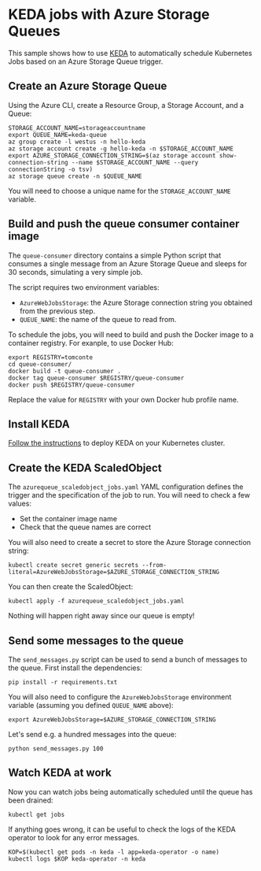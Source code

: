 # KEDA jobs with Azure Storage Queues

This sample shows how to use [KEDA](https://github.com/kedacore/keda) to automatically schedule Kubernetes Jobs based on an Azure Storage Queue trigger.

## Create an Azure Storage Queue

Using the Azure CLI, create a Resource Group, a Storage Account, and a Queue:

```
STORAGE_ACCOUNT_NAME=storageaccountname
export QUEUE_NAME=keda-queue
az group create -l westus -n hello-keda
az storage account create -g hello-keda -n $STORAGE_ACCOUNT_NAME
export AZURE_STORAGE_CONNECTION_STRING=$(az storage account show-connection-string --name $STORAGE_ACCOUNT_NAME --query connectionString -o tsv)
az storage queue create -n $QUEUE_NAME
```

You will need to choose a unique name for the `STORAGE_ACCOUNT_NAME` variable.

## Build and push the queue consumer container image

The `queue-consumer` directory contains a simple Python script that consumes a single message from an Azure Storage Queue and sleeps for 30 seconds, simulating a very simple job.

The script requires two environment variables:

- `AzureWebJobsStorage`: the Azure Storage connection string you obtained from the previous step.
- `QUEUE_NAME`: the name of the queue to read from.

To schedule the jobs, you will need to build and push the Docker image to a container registry. For exanple, to use Docker Hub:

```
export REGISTRY=tomconte
cd queue-consumer/
docker build -t queue-consumer .
docker tag queue-consumer $REGISTRY/queue-consumer
docker push $REGISTRY/queue-consumer
```

Replace the value for `REGISTRY` with your own Docker hub profile name.

## Install KEDA

[Follow the instructions](https://github.com/kedacore/keda#setup) to deploy KEDA on your Kubernetes cluster.

## Create the KEDA ScaledObject

The `azurequeue_scaledobject_jobs.yaml` YAML configuration defines the trigger and the specification of the job to run. You will need to check a few values:

- Set the container image name
- Check that the queue names are correct

You will also need to create a secret to store the Azure Storage connection string:

```
kubectl create secret generic secrets --from-literal=AzureWebJobsStorage=$AZURE_STORAGE_CONNECTION_STRING
```

You can then create the ScaledObject:

```
kubectl apply -f azurequeue_scaledobject_jobs.yaml
```

Nothing will happen right away since our queue is empty!

## Send some messages to the queue

The `send_messages.py` script can be used to send a bunch of messages to the queue. First install the dependencies:

```
pip install -r requirements.txt
```

You will also need to configure the `AzureWebJobsStorage` environment variable (assuming you defined `QUEUE_NAME` above):

```
export AzureWebJobsStorage=$AZURE_STORAGE_CONNECTION_STRING
```

Let's send e.g. a hundred messages into the queue:

```
python send_messages.py 100
```

## Watch KEDA at work

Now you can watch jobs being automatically scheduled until the queue has been drained:

```
kubectl get jobs
```

If anything goes wrong, it can be useful to check the logs of the KEDA operator to look for any error messages.

```
KOP=$(kubectl get pods -n keda -l app=keda-operator -o name)
kubectl logs $KOP keda-operator -n keda
```

